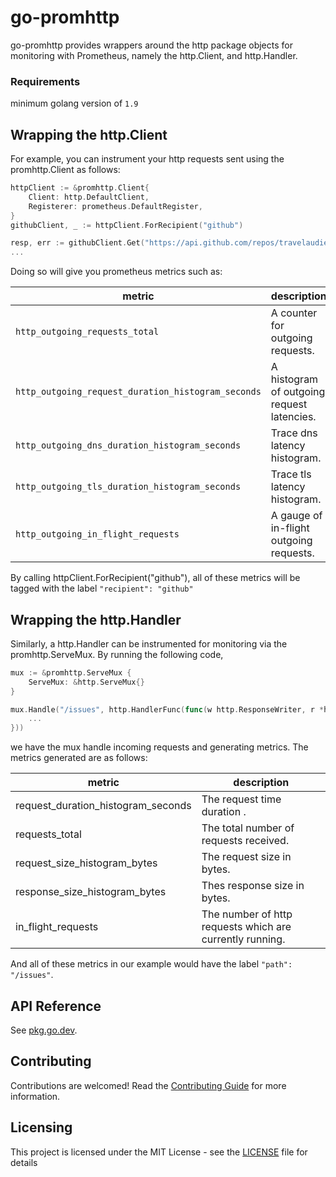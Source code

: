 # go-promhttp

go-promhttp provides wrappers around the http package objects for monitoring with Prometheus, namely the http.Client, and http.Handler.

### Requirements

minimum golang version of `1.9`

## Wrapping the http.Client
For example, you can instrument your http requests sent using the promhttp.Client as follows:

``` go
httpClient := &promhttp.Client{
	Client: http.DefaultClient,
	Registerer: prometheus.DefaultRegister,
}
githubClient, _ := httpClient.ForRecipient("github")

resp, err := githubClient.Get("https://api.github.com/repos/travelaudience/go-promhttp/issues")
...
```

Doing so will give you prometheus metrics such as:

| metric                                             | description                                |
|----------------------------------------------------|--------------------------------------------|
| `http_outgoing_requests_total`                     | A counter for outgoing requests.           |
| `http_outgoing_request_duration_histogram_seconds` | A histogram of outgoing request latencies. |
| `http_outgoing_dns_duration_histogram_seconds`     | Trace dns latency histogram.               |
| `http_outgoing_tls_duration_histogram_seconds`     | Trace tls latency histogram.               |
| `http_outgoing_in_flight_requests`                 | A gauge of in-flight outgoing requests.    |

By calling httpClient.ForRecipient("github"), all of these metrics will be tagged with the label `"recipient": "github"`

## Wrapping the http.Handler
Similarly, a http.Handler can be instrumented for monitoring via the promhttp.ServeMux. By running the following code,

``` go
mux := &promhttp.ServeMux {
	ServeMux: &http.ServeMux{}
}

mux.Handle("/issues", http.HandlerFunc(func(w http.ResponseWriter, r *http.Request) {
	...
}))
```

we have the mux handle incoming requests and generating metrics. The metrics generated are as follows:

| metric                             | description                                              |
|------------------------------------|----------------------------------------------------------|
| request_duration_histogram_seconds | The request time duration .                              |
| requests_total                     | The total number of requests received.                   |
| request_size_histogram_bytes       | The request size in bytes.                               |
| response_size_histogram_bytes      | Thes response size in bytes.                             |
| in_flight_requests                 | The number of http requests which are currently running. |

And all of these metrics in our example would have the label `"path": "/issues"`.

## API Reference

See [pkg.go.dev](https://pkg.go.dev/github.com/travelaudience/go-promhttp?tab=doc).

## Contributing

Contributions are welcomed! Read the [Contributing Guide](.github/CONTRIBUTING.md) for more information.

## Licensing

This project is licensed under the MIT License - see the [LICENSE](LICENSE) file for details
